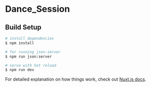 # Dance_Session

## Build Setup

```bash
# install dependencies
$ npm install

# for running json-server
$ npm run json:server

# serve with hot reload 
$ npm run dev

```

For detailed explanation on how things work, check out [Nuxt.js docs](https://nuxtjs.org).
